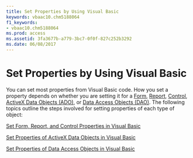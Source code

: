 ```yaml
---
title: Set Properties by Using Visual Basic
keywords: vbaac10.chm5188064
f1_keywords:
- vbaac10.chm5188064
ms.prod: access
ms.assetid: 3fa3677b-a779-3bc7-0f0f-827c252b3292
ms.date: 06/08/2017
---
```



# Set Properties by Using Visual Basic

You can set most properties from Visual Basic code. How you set a property depends on whether you are setting it for a [Form](../../../api/Access.Form.md), [Report](../../../api/Access.Report.md), [Control](../../../api/Access.Control.md), [ActiveX Data Objects (ADO)](activex-data-objects-ado.md), or [Data Access Objects (DAO)](data-access-objects-dao.md). The following topics outline the steps involved for setting properties of each type of object:

[Set Form, Report, and Control Properties in Visual Basic](set-form-report-and-control-properties-in-visual-basic.md)

[Set Properties of ActiveX Data Objects in Visual Basic](../ActiveX-Data-Objects/set-properties-of-activex-data-objects-in-visual-basic.md)

[Set Properties of Data Access Objects in Visual Basic](../Data-Access-Objects/set-properties-of-data-access-objects-in-visual-basic.md)

